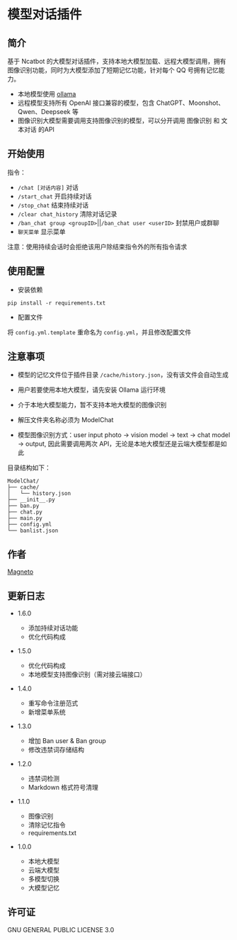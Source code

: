 # 模型对话插件
## 简介
基于 Ncatbot 的大模型对话插件，支持本地大模型加载、远程大模型调用，拥有图像识别功能，同时为大模型添加了短期记忆功能，针对每个 QQ 号拥有记忆能力。

- 本地模型使用 [ollama](https://ollama.com/)
- 远程模型支持所有 OpenAI 接口兼容的模型，包含 ChatGPT、Moonshot、Qwen、Deepseek 等
- 图像识别大模型需要调用支持图像识别的模型，可以分开调用 图像识别 和 文本对话 的API

## 开始使用
指令：
- `/chat [对话内容]`     对话
- `/start_chat`         开启持续对话
- `/stop_chat`          结束持续对话
- `/clear chat_history` 清除对话记录
- `/ban_chat group <groupID>`||`/ban_chat user <userID>` 封禁用户或群聊
- `聊天菜单`            显示菜单

注意：使用持续会话时会拒绝该用户除结束指令外的所有指令请求

## 使用配置
-  安装依赖

```
pip install -r requirements.txt
```

- 配置文件

将 `config.yml.template` 重命名为 `config.yml`，并且修改配置文件

## 注意事项

- 模型的记忆文件位于插件目录 `/cache/history.json`，没有该文件会自动生成

- 用户若要使用本地大模型，请先安装 Ollama 运行环境

- 介于本地大模型能力，暂不支持本地大模型的图像识别

- 解压文件夹名称必须为 ModelChat

- 模型图像识别方式：user input photo -> vision model -> text -> chat model -> output, 因此需要调用两次 API，无论是本地大模型还是云端大模型都是如此

目录结构如下：
```
ModelChat/
├── cache/
│   └── history.json
├── __init__.py
├── ban.py
├── chat.py
├── main.py
├── config.yml
└── banlist.json
```

## 作者
[Magneto](https://fmcf.cc)

## 更新日志
- 1.6.0
  - 添加持续对话功能
  - 优化代码构成

- 1.5.0
  - 优化代码构成
  - 本地模型支持图像识别（需对接云端接口）
- 1.4.0
  - 重写命令注册范式
  - 新增菜单系统
- 1.3.0
  - 增加 Ban user & Ban group
  - 修改违禁词存储结构
- 1.2.0
  - 违禁词检测
  - Markdown 格式符号清理
- 1.1.0
  - 图像识别
  - 清除记忆指令
  - requirements.txt
- 1.0.0
  - 本地大模型
  - 云端大模型
  - 多模型切换
  - 大模型记忆
## 许可证
GNU GENERAL PUBLIC LICENSE 3.0
